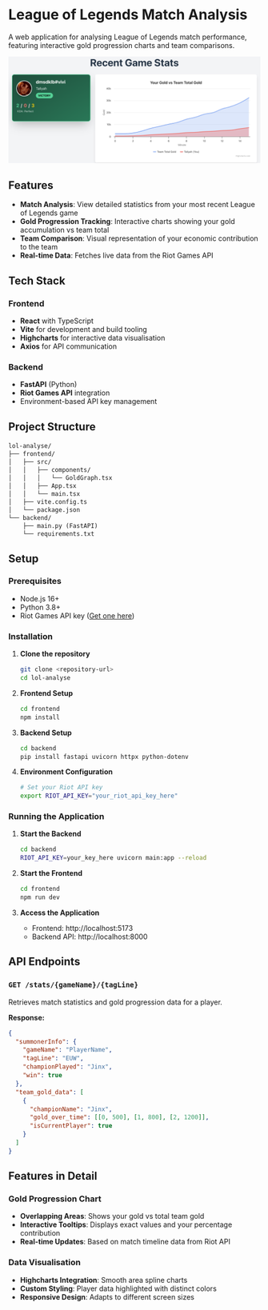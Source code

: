 # League of Legends Match Analysis

A web application for analysing League of Legends match performance, featuring interactive gold progression charts and team comparisons.

![Project Image Example](Capture.png)

## Features

- **Match Analysis**: View detailed statistics from your most recent League of Legends game
- **Gold Progression Tracking**: Interactive charts showing your gold accumulation vs team total
- **Team Comparison**: Visual representation of your economic contribution to the team
- **Real-time Data**: Fetches live data from the Riot Games API

## Tech Stack

### Frontend
- **React** with TypeScript
- **Vite** for development and build tooling
- **Highcharts** for interactive data visualisation
- **Axios** for API communication

### Backend
- **FastAPI** (Python)
- **Riot Games API** integration
- Environment-based API key management

## Project Structure

```
lol-analyse/
├── frontend/
│   ├── src/
│   │   ├── components/
│   │   │   └── GoldGraph.tsx
│   │   ├── App.tsx
│   │   └── main.tsx
│   ├── vite.config.ts
│   └── package.json
└── backend/
    ├── main.py (FastAPI) 
    └── requirements.txt
```

## Setup

### Prerequisites
- Node.js 16+
- Python 3.8+
- Riot Games API key ([Get one here](https://developer.riotgames.com/))

### Installation

1. **Clone the repository**
   ```bash
   git clone <repository-url>
   cd lol-analyse
   ```

2. **Frontend Setup**
   ```bash
   cd frontend
   npm install
   ```

3. **Backend Setup**

   ```bash
   cd backend
   pip install fastapi uvicorn httpx python-dotenv
   ```

4. **Environment Configuration**
   ```bash
   # Set your Riot API key
   export RIOT_API_KEY="your_riot_api_key_here"
   ```

### Running the Application

1. **Start the Backend**

   ```bash
   cd backend
   RIOT_API_KEY=your_key_here uvicorn main:app --reload
   ```

2. **Start the Frontend**
   ```bash
   cd frontend
   npm run dev
   ```

3. **Access the Application**
   - Frontend: http://localhost:5173
   - Backend API: http://localhost:8000

## API Endpoints

### `GET /stats/{gameName}/{tagLine}`

Retrieves match statistics and gold progression data for a player.

**Response:**
```json
{
  "summonerInfo": {
    "gameName": "PlayerName",
    "tagLine": "EUW",
    "championPlayed": "Jinx",
    "win": true
  },
  "team_gold_data": [
    {
      "championName": "Jinx",
      "gold_over_time": [[0, 500], [1, 800], [2, 1200]],
      "isCurrentPlayer": true
    }
  ]
}
```

## Features in Detail

### Gold Progression Chart
- **Overlapping Areas**: Shows your gold vs total team gold
- **Interactive Tooltips**: Displays exact values and your percentage contribution
- **Real-time Updates**: Based on match timeline data from Riot API

### Data Visualisation
- **Highcharts Integration**: Smooth area spline charts
- **Custom Styling**: Player data highlighted with distinct colors
- **Responsive Design**: Adapts to different screen sizes